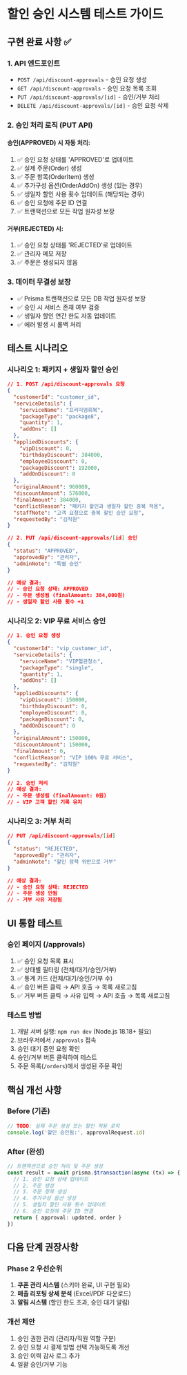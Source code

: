 # 할인 승인 시스템 테스트 가이드

## 구현 완료 사항 ✅

### 1. API 엔드포인트
- `POST /api/discount-approvals` - 승인 요청 생성
- `GET /api/discount-approvals` - 승인 요청 목록 조회
- `PUT /api/discount-approvals/[id]` - 승인/거부 처리
- `DELETE /api/discount-approvals/[id]` - 승인 요청 삭제

### 2. 승인 처리 로직 (PUT API)

#### 승인(APPROVED) 시 자동 처리:
1. ✅ 승인 요청 상태를 'APPROVED'로 업데이트
2. ✅ 실제 주문(Order) 생성
3. ✅ 주문 항목(OrderItem) 생성
4. ✅ 추가구성 옵션(OrderAddOn) 생성 (있는 경우)
5. ✅ 생일자 할인 사용 횟수 업데이트 (해당되는 경우)
6. ✅ 승인 요청에 주문 ID 연결
7. ✅ 트랜잭션으로 모든 작업 원자성 보장

#### 거부(REJECTED) 시:
1. ✅ 승인 요청 상태를 'REJECTED'로 업데이트
2. ✅ 관리자 메모 저장
3. ✅ 주문은 생성되지 않음

### 3. 데이터 무결성 보장
- ✅ Prisma 트랜잭션으로 모든 DB 작업 원자성 보장
- ✅ 승인 시 서비스 존재 여부 검증
- ✅ 생일자 할인 연간 한도 자동 업데이트
- ✅ 에러 발생 시 롤백 처리

## 테스트 시나리오

### 시나리오 1: 패키지 + 생일자 할인 승인
```json
// 1. POST /api/discount-approvals 요청
{
  "customerId": "customer_id",
  "serviceDetails": {
    "serviceName": "프리미엄회복",
    "packageType": "package8",
    "quantity": 1,
    "addOns": []
  },
  "appliedDiscounts": {
    "vipDiscount": 0,
    "birthdayDiscount": 384000,
    "employeeDiscount": 0,
    "packageDiscount": 192000,
    "addOnDiscount": 0
  },
  "originalAmount": 960000,
  "discountAmount": 576000,
  "finalAmount": 384000,
  "conflictReason": "패키지 할인과 생일자 할인 중복 적용",
  "staffNote": "고객 요청으로 중복 할인 승인 요청",
  "requestedBy": "김직원"
}

// 2. PUT /api/discount-approvals/[id] 승인
{
  "status": "APPROVED",
  "approvedBy": "관리자",
  "adminNote": "특별 승인"
}

// 예상 결과:
// - 승인 요청 상태: APPROVED
// - 주문 생성됨 (finalAmount: 384,000원)
// - 생일자 할인 사용 횟수 +1
```

### 시나리오 2: VIP 무료 서비스 승인
```json
// 1. 승인 요청 생성
{
  "customerId": "vip_customer_id",
  "serviceDetails": {
    "serviceName": "VIP혈관청소",
    "packageType": "single",
    "quantity": 1,
    "addOns": []
  },
  "appliedDiscounts": {
    "vipDiscount": 150000,
    "birthdayDiscount": 0,
    "employeeDiscount": 0,
    "packageDiscount": 0,
    "addOnDiscount": 0
  },
  "originalAmount": 150000,
  "discountAmount": 150000,
  "finalAmount": 0,
  "conflictReason": "VIP 100% 무료 서비스",
  "requestedBy": "김직원"
}

// 2. 승인 처리
// 예상 결과:
// - 주문 생성됨 (finalAmount: 0원)
// - VIP 고객 할인 기록 유지
```

### 시나리오 3: 거부 처리
```json
// PUT /api/discount-approvals/[id]
{
  "status": "REJECTED",
  "approvedBy": "관리자",
  "adminNote": "할인 정책 위반으로 거부"
}

// 예상 결과:
// - 승인 요청 상태: REJECTED
// - 주문 생성 안됨
// - 거부 사유 저장됨
```

## UI 통합 테스트

### 승인 페이지 (/approvals)
1. ✅ 승인 요청 목록 표시
2. ✅ 상태별 필터링 (전체/대기/승인/거부)
3. ✅ 통계 카드 (전체/대기/승인/거부 수)
4. ✅ 승인 버튼 클릭 → API 호출 → 목록 새로고침
5. ✅ 거부 버튼 클릭 → 사유 입력 → API 호출 → 목록 새로고침

### 테스트 방법
1. 개발 서버 실행: `npm run dev` (Node.js 18.18+ 필요)
2. 브라우저에서 `/approvals` 접속
3. 승인 대기 중인 요청 확인
4. 승인/거부 버튼 클릭하여 테스트
5. 주문 목록(`/orders`)에서 생성된 주문 확인

## 핵심 개선 사항

### Before (기존)
```typescript
// TODO: 실제 주문 생성 또는 할인 적용 로직
console.log('할인 승인됨:', approvalRequest.id)
```

### After (완성)
```typescript
// 트랜잭션으로 승인 처리 및 주문 생성
const result = await prisma.$transaction(async (tx) => {
  // 1. 승인 요청 상태 업데이트
  // 2. 주문 생성
  // 3. 주문 항목 생성
  // 4. 추가구성 옵션 생성
  // 5. 생일자 할인 사용 횟수 업데이트
  // 6. 승인 요청에 주문 ID 연결
  return { approval: updated, order }
})
```

## 다음 단계 권장사항

### Phase 2 우선순위
1. **쿠폰 관리 시스템** (스키마 완료, UI 구현 필요)
2. **매출 리포팅 상세 분석** (Excel/PDF 다운로드)
3. **알림 시스템** (할인 한도 초과, 승인 대기 알림)

### 개선 제안
1. 승인 권한 관리 (관리자/직원 역할 구분)
2. 승인 요청 시 결제 방법 선택 가능하도록 개선
3. 승인 이력 감사 로그 추가
4. 일괄 승인/거부 기능
